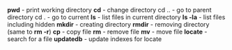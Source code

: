 **pwd** - print working directory
**cd** - change directory
	cd .. - go to parent directory
	cd . - go to current
**ls** - list files in current directory
	**ls -la** - list files including hidden
**mkdir** - creating directory
**rmdir** - removing directory (same to **rm -r**)
**cp** - copy file
**rm** - remove file
**mv** - move file
**locate** - search for a file
**updatedb** - update indexes for locate